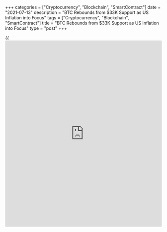 +++
categories = ["Cryptocurrency", "Blockchain", "SmartContract"]
date = "2021-07-13"
description = "BTC Rebounds from $33K Support as US Inflation into Focus"
tags = ["Cryptocurrency", "Blockchain", "SmartContract"]
title = "BTC Rebounds from $33K Support as US Inflation into Focus"
type = "post"
+++

{{<iframe id="large-banner" src="https://www.bounty.group/#slide=14.0" width="100%" height="600" scrolling="no" style="border: 0px solid rgb(216, 221, 230); border-radius: 3px;">}}

![Bitcoin rebounds from $33K support as US dollar inflation comes back
into focus][1]

Bitcoin (BTC) prices steadied on Tuesday after closing the previous
session at a 3.41% loss, supported by a weakening United States dollar
sentiment ahead of a key U.S. inflation report due later on Tuesday. The
spot BTC/USD exchange rate rose by a modest 1.31% to $33,096 after
bottoming out on Monday at $32,996 on Coinbase. The CME Bitcoin Futures
was up 1.64% from its previous session’s low of $32,600. Meanwhile, the
USD index was down about 0.03% ahead of the London opening bell. The
index represents the greenback’s strength against a basket of top
foreign currencies. Bitcoin and the USD moved inversely during a week of
key inflation reports and a crucial congressional testimony from Federal
Reserve Chairman Jerome Powell.

On Tuesday, the U.S. Consumer Price Index (CPI) expects to post another
significant spike in June, highlighting a run-up in inflation as the
economy attempts to recover from the coronavirus pandemic slowdown. A
Reuters poll of economists noted that the CPI might have increased by
0.5% since May and 4.9% from a year earlier. Many traders bet on Bitcoin
against the prospects of higher inflation, partly due to popular
narratives that project the flagship cryptocurrency as a hedge against
central bank inflationary policies that hurt fiat currencies’ purchasing
power.

In detail, the Federal Reserve has been running a $120-billion monthly
asset purchase program since March 2020 while keeping its benchmark
lending rate near zero. As a result, the U.S. central bank’s policies
have doubled the size of its balance sheet to more than $8 trillion.
Meanwhile, the same period has witnessed Bitcoin spiking by up to 1,528%
— from $3,858 to almost $65,000. The cryptocurrency had declined by more
than half by the said mid-April peak but sustained its overall bullish
bias by relentlessly holding $30,000 as its psychological price floor.
The support came extremely handy following the previous two CPI reports
showing that inflation jumped to 4.2% in April and 4.9% in May.

_Source:[FXPro][2]_

   1. /files/downloads/2/4/c/24ccf88ce1c4f2fa472d69edaaab05dd_4c1776f5bec5ed3c2d552a2401acfc94.jpg
   2. /geturl/index/eb82d074f60c193f1b9c291198358644f06d3131/
